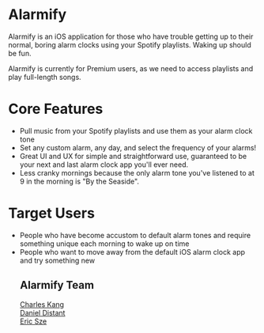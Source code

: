 <h1>Alarmify</h1>

<p>Alarmify is an iOS application for those who have trouble getting up to their normal, boring alarm clocks using your Spotify playlists. Waking up should be fun.</p>

Alarmify is currently for Premium users, as we need to access playlists and play full-length songs. 

<h1>Core Features</h1>

<ul>
  <li>Pull music from your Spotify playlists and use them as your alarm clock tone</li>
  <li>Set any custom alarm, any day, and select the frequency of your alarms!</li>
  <li>Great UI and UX for simple and straightforward use, guaranteed to be your next and last alarm clock app you'll ever need.
  <li>Less cranky mornings because the only alarm tone you've listened to at 9 in the morning is "By the Seaside".</li>
</ul>

<h1>Target Users</h1>
  <ul>
    <li>People who have become accustom to default alarm tones and require something unique each morning to wake up on time</li>
    <li>People who want to move away from the default iOS alarm clock app and try something new</li>


<p><h2>Alarmify Team</h2></p>
<a href="https://twitter.com/charleshkang1"</a>Charles Kang</a> <br />
<a href="https://twitter.com/isEqualToDan"</a> Daniel Distant <br />
<a href="https://twitter.com/szetweet"</a>Eric Sze <br />
